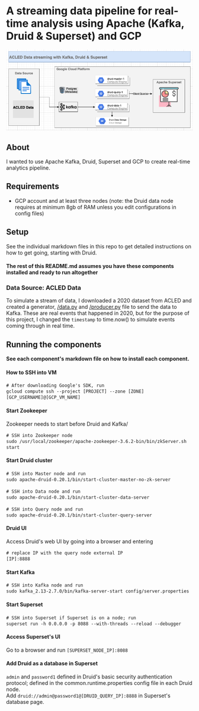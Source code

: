 # A streaming data pipeline for real-time analysis using Apache (Kafka, Druid & Superset) and GCP
![architecture diagram](https://github.com/jcodezy/streaming-with-kafka-druid-superset/blob/master/assets/architecture-diagram-1.png)

## About
I wanted to use Apache Kafka, Druid, Superset and GCP to create real-time analytics pipeline.   

## Requirements
* GCP account and at least three nodes (note: the Druid data node requires at minimum 8gb of RAM unless you edit configurations in config files)

## Setup 
See the individual markdown files in this repo to get detailed instructions on how to get going, starting with Druid. 
#### **The rest of this README.md assumes you have these components installed and ready to run altogether** 

### Data Source: ACLED Data 
To simulate a stream of data, I downloaded a 2020 dataset from ACLED and created a generator, [/data.py](https://github.com/jcodezy/streaming-with-kafka-druid-superset/blob/master/data.py) and [/producer.py](https://github.com/jcodezy/streaming-with-kafka-druid-superset/blob/master/producer.py) file to send the data to Kafka. These are real events that happened in 2020, but for the purpose of this project, I changed the `timestamp` to time.now() to simulate events coming through in real time.
      
## Running the components
**See each component's markdown file on how to install each component.** 

#### How to SSH into VM
```
# After downloading Google's SDK, run
gcloud compute ssh --project [PROJECT] --zone [ZONE] [GCP_USERNAME]@[GCP_VM_NAME] 
```
#### Start Zookeeper
Zookeeper needs to start before Druid and Kafka/ 
```
# SSH into Zookeeper node
sudo /usr/local/zookeeper/apache-zookeeper-3.6.2-bin/bin/zkServer.sh start
```
#### Start Druid cluster
``` 
# SSH into Master node and run
sudo apache-druid-0.20.1/bin/start-cluster-master-no-zk-server

# SSH into Data node and run
sudo apache-druid-0.20.1/bin/start-cluster-data-server

# SSH into Query node and run
sudo apache-druid-0.20.1/bin/start-cluster-query-server
```
#### Druid UI
Access Druid's web UI by going into a browser and entering
```
# replace IP with the query node external IP
[IP]:8888
```

#### Start Kafka
```
# SSH into Kafka node and run
sudo kafka_2.13-2.7.0/bin/kafka-server-start config/server.properties 
```

#### Start Superset
```
# SSH into Superset if Superset is on a node; run
superset run -h 0.0.0.0 -p 8088 --with-threads --reload --debugger
``` 
#### Access Superset's UI 
Go to a browser and run `[SUPERSET_NODE_IP]:8088`

#### Add Druid as a database in Superset
`admin` and `password1` defined in Druid's basic security authentication protocol; defined in the common.runtime.properties config file in each Druid node.  
Add `druid://admin@password1@[DRUID_QUERY_IP]:8888` in Superset's database page. 

                        
